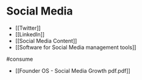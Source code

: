 # Social Media


- [[Twitter]]
- [[LinkedIn]]
- [[Social Media Content]]
- [[Software for Social Media management tools]]




#consume
- [[Founder OS - Social Media Growth pdf.pdf]]

